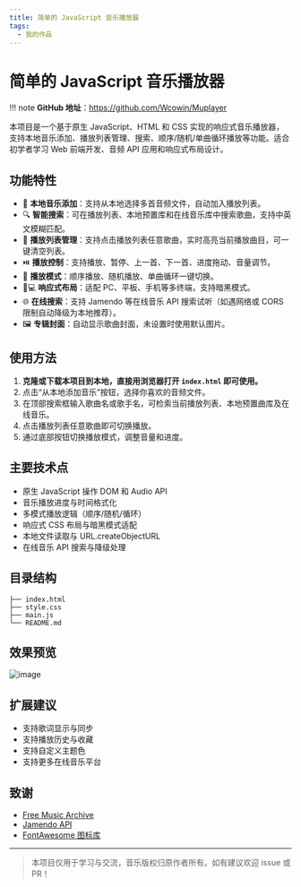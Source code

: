 ```yaml
---
title: 简单的 JavaScript 音乐播放器
tags:
  - 我的作品
---
```



# 简单的 JavaScript 音乐播放器
 

!!! note
    **GitHub 地址**：https://github.com/Wcowin/Muplayer

本项目是一个基于原生 JavaScript、HTML 和 CSS 实现的响应式音乐播放器，支持本地音乐添加、播放列表管理、搜索、顺序/随机/单曲循环播放等功能。适合初学者学习 Web 前端开发、音频 API 应用和响应式布局设计。

## 功能特性

- 🎵 **本地音乐添加**：支持从本地选择多首音频文件，自动加入播放列表。
- 🔍 **智能搜索**：可在播放列表、本地预置库和在线音乐库中搜索歌曲，支持中英文模糊匹配。
- 📃 **播放列表管理**：支持点击播放列表任意歌曲，实时高亮当前播放曲目，可一键清空列表。
- ⏯️ **播放控制**：支持播放、暂停、上一首、下一首、进度拖动、音量调节。
- 🔁 **播放模式**：顺序播放、随机播放、单曲循环一键切换。
- 📱💻 **响应式布局**：适配 PC、平板、手机等多终端，支持暗黑模式。
- 🌐 **在线搜索**：支持 Jamendo 等在线音乐 API 搜索试听（如遇网络或 CORS 限制自动降级为本地推荐）。
- 🖼️ **专辑封面**：自动显示歌曲封面，未设置时使用默认图片。

## 使用方法

1. **克隆或下载本项目到本地，直接用浏览器打开 `index.html` 即可使用。**
2. 点击“从本地添加音乐”按钮，选择你喜欢的音频文件。
3. 在顶部搜索框输入歌曲名或歌手名，可检索当前播放列表、本地预置曲库及在线音乐。
4. 点击播放列表任意歌曲即可切换播放。
5. 通过底部按钮切换播放模式，调整音量和进度。

## 主要技术点

- 原生 JavaScript 操作 DOM 和 Audio API
- 音乐播放进度与时间格式化
- 多模式播放逻辑（顺序/随机/循环）
- 响应式 CSS 布局与暗黑模式适配
- 本地文件读取与 URL.createObjectURL
- 在线音乐 API 搜索与降级处理

## 目录结构

```
├── index.html
├── style.css
├── main.js
└── README.md
```

## 效果预览

![image](https://s1.imagehub.cc/images/2025/05/28/1f96d34d5d45d78acb29689c3bb8e13e.png) 

## 扩展建议

- 支持歌词显示与同步
- 支持播放历史与收藏
- 支持自定义主题色
- 支持更多在线音乐平台

## 致谢

- [Free Music Archive](https://freemusicarchive.org/)
- [Jamendo API](https://developer.jamendo.com/v3.0)
- [FontAwesome 图标库](https://fontawesome.com/)

---

> 本项目仅用于学习与交流，音乐版权归原作者所有。如有建议欢迎 issue 或 PR！
































